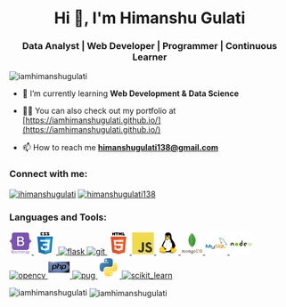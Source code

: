<h1 align="center">Hi 👋, I'm Himanshu Gulati</h1>
<h3 align="center">Data Analyst | Web Developer | Programmer | Continuous Learner</h3>

<p align="left"> <img src="https://komarev.com/ghpvc/?username=iamhimanshugulati&label=Profile%20views&color=0e75b6&style=flat" alt="iamhimanshugulati" /> </p>

- 🌱 I’m currently learning **Web Development & Data Science**

- 👨‍💻 You can also check out my portfolio at [https://iamhimanshugulati.github.io/](https://iamhimanshugulati.github.io/)

- 📫 How to reach me **himanshugulati138@gmail.com**

<h3 align="left">Connect with me:</h3>
<p align="left">
<a href="https://linkedin.com/in/ihimanshugulati" target="blank"><img align="center" src="https://cdn.jsdelivr.net/npm/simple-icons@3.0.1/icons/linkedin.svg" alt="ihimanshugulati" height="30" width="40" /></a>
<a href="https://kaggle.com/himanshugulati138" target="blank"><img align="center" src="https://cdn.jsdelivr.net/npm/simple-icons@3.0.1/icons/kaggle.svg" alt="himanshugulati138" height="30" width="40" /></a>
</p>

<h3 align="left">Languages and Tools:</h3>
<p align="left"> <a href="https://getbootstrap.com" target="_blank"> <img src="https://raw.githubusercontent.com/devicons/devicon/master/icons/bootstrap/bootstrap-plain-wordmark.svg" alt="bootstrap" width="40" height="40"/> </a> <a href="https://www.w3schools.com/css/" target="_blank"> <img src="https://raw.githubusercontent.com/devicons/devicon/master/icons/css3/css3-original-wordmark.svg" alt="css3" width="40" height="40"/> </a> <a href="https://flask.palletsprojects.com/" target="_blank"> <img src="https://www.vectorlogo.zone/logos/pocoo_flask/pocoo_flask-icon.svg" alt="flask" width="40" height="40"/> </a> <a href="https://git-scm.com/" target="_blank"> <img src="https://www.vectorlogo.zone/logos/git-scm/git-scm-icon.svg" alt="git" width="40" height="40"/> </a> <a href="https://www.w3.org/html/" target="_blank"> <img src="https://raw.githubusercontent.com/devicons/devicon/master/icons/html5/html5-original-wordmark.svg" alt="html5" width="40" height="40"/> </a> <a href="https://developer.mozilla.org/en-US/docs/Web/JavaScript" target="_blank"> <img src="https://raw.githubusercontent.com/devicons/devicon/master/icons/javascript/javascript-original.svg" alt="javascript" width="40" height="40"/> </a> <a href="https://www.linux.org/" target="_blank"> <img src="https://raw.githubusercontent.com/devicons/devicon/master/icons/linux/linux-original.svg" alt="linux" width="40" height="40"/> </a> <a href="https://www.mongodb.com/" target="_blank"> <img src="https://raw.githubusercontent.com/devicons/devicon/master/icons/mongodb/mongodb-original-wordmark.svg" alt="mongodb" width="40" height="40"/> </a> <a href="https://www.mysql.com/" target="_blank"> <img src="https://raw.githubusercontent.com/devicons/devicon/master/icons/mysql/mysql-original-wordmark.svg" alt="mysql" width="40" height="40"/> </a> <a href="https://nodejs.org" target="_blank"> <img src="https://raw.githubusercontent.com/devicons/devicon/master/icons/nodejs/nodejs-original-wordmark.svg" alt="nodejs" width="40" height="40"/> </a> <a href="https://opencv.org/" target="_blank"> <img src="https://www.vectorlogo.zone/logos/opencv/opencv-icon.svg" alt="opencv" width="40" height="40"/> </a> <a href="https://www.php.net" target="_blank"> <img src="https://raw.githubusercontent.com/devicons/devicon/master/icons/php/php-original.svg" alt="php" width="40" height="40"/> </a> <a href="https://pugjs.org" target="_blank"> <img src="https://cdn.worldvectorlogo.com/logos/pug.svg" alt="pug" width="40" height="40"/> </a> <a href="https://www.python.org" target="_blank"> <img src="https://raw.githubusercontent.com/devicons/devicon/master/icons/python/python-original.svg" alt="python" width="40" height="40"/> </a> <a href="https://scikit-learn.org/" target="_blank"> <img src="https://upload.wikimedia.org/wikipedia/commons/0/05/Scikit_learn_logo_small.svg" alt="scikit_learn" width="40" height="40"/> </a> </p>

<p><img align="left" src="https://github-readme-stats.vercel.app/api/top-langs?username=iamhimanshugulati&show_icons=true&locale=en&layout=compact" alt="iamhimanshugulati" /></p>

<p>&nbsp;<img align="center" src="https://github-readme-stats.vercel.app/api?username=iamhimanshugulati&show_icons=true&locale=en" alt="iamhimanshugulati" /></p>
